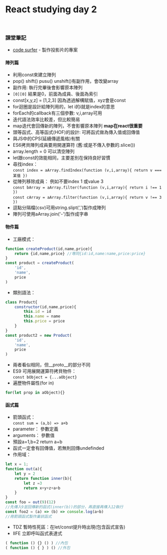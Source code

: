 # React studying day 2
</br>
  
### 
  
### 課堂筆記
- [code surfer](https://github.com/pomber/code-surfer) - 製作投影片的專案  

#### 陣列篇
  
- 利用const來建立陣列  
- pop() shift() pusu() unshift()有副作用，會改變array  
- 副作用: 執行完畢後會影響原本陣列
- `[0][0]` 結果是0，前面為成員、後面為索引  
- const[x,y,z] = [1,2,3] 因為透過解構賦值，xyz會是const  
- for迴圈是設計給陣列用的，let i的i就是index的意思  
- forEach的callback有三個參數: v,i,array可用  
- 迭代語法效率比較差，但比較簡易  
- map迭代會回傳新的陣列，不會影響原本陣列 **map在react很重要**  
- 頭等函式、高等函式(HOF)的設計: 可將函式做為傳入值或回傳值  
- 與JS中的CPS(延續傳遞風格)有關  
- ES6拷貝陣列成員要用開運算符 (舊:或是不傳入參數的.slice())
- array.length = 0 可以清空陣列  
- let跟const的效能相同，主要差別在保持良好習慣
- 尋找index：  
`const index = aArray.findIndex(function (v,i,array){ return v === 某值 })`  
- 從陣列移除成員：  例如不要index 1  或value 3  
`const bArray = aArray.filter(function (v,i,array){ return i !== 1 })`  
`const cArray = aArray.filter(function (v,i,array){ return v !== 3 })`  
- 逗點分隔檔(csv)可用string.slipt(',')製作成陣列  
- 陣列可使用aArray.join('-')製作成字串  
  
#### 物件篇
  
- 工廠模式：
``` javascript
function createProduct(id,name,price){
    return {id,name,price} //等同{id:id,name:name,price:price}
}
const product = createProduct(
    'id',
    'name',
    price
)
```
- 類別語法：  
```javascript
class Product{
    constructor(id,name,price){
        this.id = id
        this.name = name
        this.price = price
    }
}
const product2 = new Product(
    'id',
    'name',
    price
)
```
- 兩者看似相同，但__proto__的部分不同  
- ES9 可用展開運算符拷貝物件：  
`const bObject = {...aObject}`  
- 遍歷物件屬性(for in)
``` javascript
for(let prop in aObject){}
```
    
#### 函式篇
  
- 箭頭函式：  
`const sum = (a,b) => a+b`  
- parameter： 參數定義  
- arguments： 參數值  
- 預設a=1,b=2 return a+b  
- 函式一定會有回傳值，若無則回傳undefinded
- 作用域：  
```javascript
let x = 1;
function out(a){
    let y = 2
    return function inner(b){
        let z =3
        return x+y+z+a+b
    }
}
const foo = out(9)(12)
//先傳入9並回傳新的函式(inner(b))的部分，再直接再傳入12執行  
const foo2 = (a) => (b) => console.log(a+b)
//用箭頭函式製作巢狀函式
```
- TDZ 暫時性死區：在let/const提升時出現(包含函式宣告)
- IIFE 立即呼叫函式表達式
``` javascript
( function () {} () ) //內包
( function () { } ) () //外包
```